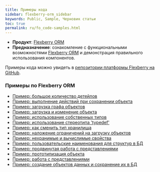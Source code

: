 ```yaml
---
title: Примеры кода
sidebar: flexberry-orm_sidebar
keywords: Public, Sample, Черновик статьи
toc: true
permalink: ru/fo_code-samples.html
---
```

* **Продукт**: [Flexberry ORM](fo_flexberry-o-r-m.html)
* **Предназначение**: ознакомление с функциональными возможностями [Flexberry ORM](fo_flexberry-orm-case-plugin.html) и демонстрация правильного использования компонентов.

Примеры кода можно увидеть в [репозитории платформы Flexberry на GitHub](https://github.com/Flexberry).

### Примеры по Flexberry ORM

* [Пример: большое количество детейлов](fo_create-multiple-details-example.html)
* [Пример: выполнение действий при сохранении объекта](fo_data-object-update-hook-example.html)
* [Пример: загрузка графа объектов](load-multiple-details-example.html)
* [Пример: загрузка и изменение объекта](fo_load-multiple-details-example.html)
* [Пример: использование собственных типов](fo_using-custom-types-example.html)
* [Пример: использование стереотипа 'typedef'](fo_using_stereotypes_example.html)
* [Пример: как сменить тип хранилища](fo_switching-storages-and-storage-types.html)
* [Пример: наложение ограничений на загрузку объектов](fo_load-limitation-example.html)
* [Пример: нехранимые и вычислимые свойства](fo_nonstored-calculated-properties.html)
* [Пример: пользовательские наименования для структур в БД](fo_custom_naming_of_db_structures_example.html)
* [Пример: продвинутая работа с представлениями](fo_advanced_working_with_views.html)
* [Пример: прототипизация объекта](fo_prototyping-example.html)
* [Пример: работа с представлениями](fo_work-with-views-example.html)
* [Пример: создание объектов данных и сохранение их в БД](fo_instantiate-and-persist-objects-example.html)
